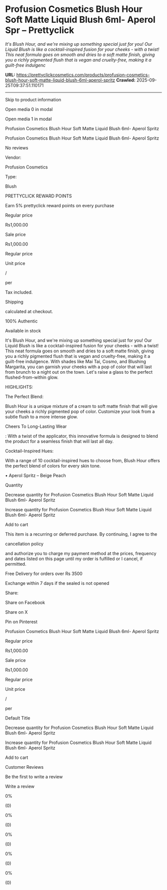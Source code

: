 # Profusion Cosmetics Blush Hour Soft Matte Liquid Blush 6ml- Aperol Spr – Prettyclick

*It's Blush Hour, and we're mixing up something special just for you! Our Liquid Blush is like a cocktail-inspired fusion for your cheeks - with a twist! This neat formula goes on smooth and dries to a soft matte finish, giving you a richly pigmented flush that is vegan and cruelty-free, making it a guilt-free indulgenc*

**URL:** https://prettyclickcosmetics.com/products/profusion-cosmetics-blush-hour-soft-matte-liquid-blush-6ml-aperol-spritz
**Crawled:** 2025-09-25T09:37:51.110171

---

Skip to product information

Open media 0 in modal

Open media 1 in modal

Profusion Cosmetics Blush Hour Soft Matte Liquid Blush 6ml- Aperol Spritz

Profusion Cosmetics Blush Hour Soft Matte Liquid Blush 6ml- Aperol Spritz

No reviews

Vendor:

Profusion Cosmetics

Type:

Blush

PRETTYCLICK REWARD POINTS

Earn 5% prettyclick reward points on every purchase

Regular price

Rs1,000.00

Sale price

Rs1,000.00

Regular price

Unit price

/

per

Tax included.

Shipping

calculated at checkout.

100% Authentic

Available in stock

It's Blush Hour, and we're mixing up something special just for you! Our Liquid Blush is like a cocktail-inspired fusion for your cheeks - with a twist! This neat formula goes on smooth and dries to a soft matte finish, giving you a richly pigmented flush that is vegan and cruelty-free, making it a guilt-free indulgence. With shades like Mai Tai, Cosmo, and Blushing Margarita, you can garnish your cheeks with a pop of color that will last from brunch to a night out on the town. Let's raise a glass to the perfect flushed-from-within glow.

HIGHLIGHTS:

The Perfect Blend:

Blush Hour is a unique mixture of a cream to soft matte finish that will give your cheeks a richly pigmented pop of color. Customize your look from a subtle flush to a more intense glow.

Cheers To Long-Lasting Wear

: With a twist of the applicator, this innovative formula is designed to blend the product for a seamless finish that will last all day.

Cocktail-Inspired Hues:

With a range of 10 cocktail-inspired hues to choose from, Blush Hour offers the perfect blend of colors for every skin tone.

• Aperol Spritz – Beige Peach

Quantity

Decrease quantity for Profusion Cosmetics Blush Hour Soft Matte Liquid Blush 6ml- Aperol Spritz

Increase quantity for Profusion Cosmetics Blush Hour Soft Matte Liquid Blush 6ml- Aperol Spritz

Add to cart

This item is a recurring or deferred purchase. By continuing, I agree to the

cancellation policy

and authorize you to charge my payment method at the prices, frequency and dates listed on this page until my order is fulfilled or I cancel, if permitted.

Free Delivery for orders over Rs 3500

Exchange within 7 days if the sealed is not opened

Share:

Share on Facebook

Share on X

Pin on Pinterest

Profusion Cosmetics Blush Hour Soft Matte Liquid Blush 6ml- Aperol Spritz

Regular price

Rs1,000.00

Sale price

Rs1,000.00

Regular price

Unit price

/

per

Default Title

Decrease quantity for Profusion Cosmetics Blush Hour Soft Matte Liquid Blush 6ml- Aperol Spritz

Increase quantity for Profusion Cosmetics Blush Hour Soft Matte Liquid Blush 6ml- Aperol Spritz

Add to cart

Customer Reviews

Be the first to write a review

Write a review

0%

(0)

0%

(0)

0%

(0)

0%

(0)

0%

(0)